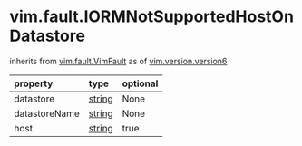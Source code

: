 vim.fault.IORMNotSupportedHostOnDatastore
=========================================
inherits from [vim.fault.VimFault](docs/vim.fault.VimFault.md)
as of [vim.version.version6](docs/vim.version.md)

| property | type | optional |
|:---------|:-----|:---------|
| datastore | [string](string.md "string") | None |
| datastoreName | [string](string.md "string") | None |
| host | [string](string.md "string") | true |
